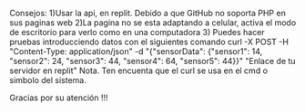 Consejos:
1)Usar la api, en replit. Debido a que GitHub no soporta PHP en sus paginas web
2)La pagina no se esta adaptando a celular, activa el modo de escritorio para verlo como en una computadora
3) Puedes hacer pruebas introducciendo datos con el siguientes comando
curl -X POST -H "Content-Type: application/json" -d "{\"sensorData\": {\"sensor1\": 14, \"sensor2\": 24, \"sensor3\": 44, \"sensor4\": 64, \"sensor5\": 44}}" "Enlace de tu servidor en replit"
Nota. Ten encuenta que el curl se usa en el cmd o simbolo del sistema.

Gracias por su atención !!!
